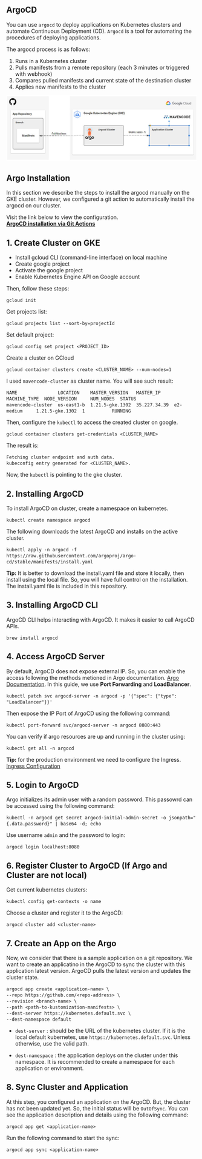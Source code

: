 ## **ArgoCD**

You can use `argocd` to deploy applications on Kubernetes clusters and automate Continuous Deployment (CD). `Argocd` is a tool for automating the procedures of deploying applications.  

The argocd process is as follows:

1. Runs in a Kubernetes cluster
2. Pulls manifests from a remote repository (each 3 minutes or triggered with webhook)
3. Compares pulled manifests and current state of the destination cluster
4. Applies new manifests to the cluster

![ArgoCD Diagram](./documents/images/argocd-1.jpg)

## **Argo Installation**

In this section we describe the steps to install the argocd manually on the GKE cluster. However, we configured a git action to automatically install the argocd on our cluster.

Visit the link below to view the configuration.  
[**ArgoCD installation via Git Actions**](./documents/argo-doc.md)

## 1. Create Cluster on GKE

- Install gcloud CLI (command-line interface) on local machine
- Create google project
- Activate the google project
- Enable Kubernetes Engine API on Google account

Then, follow these steps:

```
gcloud init
```

Get projects list:

```
gcloud projects list --sort-by=projectId
```

Set default project:

```
gcloud config set project <PROJECT_ID>
```

Create a cluster on GCloud

```
gcloud container clusters create <CLUSTER_NAME> --num-nodes=1
```

I used `mavencode-cluster` as cluster name. You will see such result:

```
NAME               LOCATION    MASTER_VERSION   MASTER_IP     MACHINE_TYPE  NODE_VERSION     NUM_NODES  STATUS
mavencode-cluster  us-east1-b  1.21.5-gke.1302  35.227.34.39  e2-medium     1.21.5-gke.1302  1          RUNNING
```

Then, configure the `kubectl` to access the created cluster on google.

```
gcloud container clusters get-credentials <CLUSTER_NAME>
```

The result is:

```
Fetching cluster endpoint and auth data.
kubeconfig entry generated for <CLUSTER_NAME>.
```

Now, the `kubectl` is pointing to the gke cluster.

## 2. Installing ArgoCD

To install ArgoCD on cluster, create a namespace on kubernetes.

```
kubectl create namespace argocd
```

The following downloads the latest ArgoCD and installs on the active cluster.

```
kubectl apply -n argocd -f https://raw.githubusercontent.com/argoproj/argo-cd/stable/manifests/install.yaml
```

**Tip:** It is better to download the install.yaml file and store it locally, then install using the local file. So, you will have full control on the installation. The install.yaml file is included in this repository.

## 3. Installing ArgoCD CLI

ArgoCD CLI helps interacting with ArgoCD. It makes it easier to call ArgoCD APIs.

```
brew install argocd
```

## 4. Access ArgoCD Server

By default, ArgoCD does not expose external IP. So, you can enable the access following the methods metioned in Argo documentation. [Argo Documentation](https://argo-cd.readthedocs.io/en/stable/getting_started/). In this guide, we use **Port Forwarding** and **LoadBalancer**.

```
kubectl patch svc argocd-server -n argocd -p '{"spec": {"type": "LoadBalancer"}}'
```

Then expose the IP Port of ArgoCD using the following command:

```
kubectl port-forward svc/argocd-server -n argocd 8080:443
```

You can verify if argo resources are up and running in the cluster using:

```
kubectl get all -n argocd
```

**Tip:** for the production environment we need to configure the Ingress. [Ingress Configuration](https://argo-cd.readthedocs.io/en/stable/operator-manual/ingress/)

## 5. Login to ArgoCD

Argo initializes its admin user with a random password. This passowrd can be accessed using the following command:

```
kubectl -n argocd get secret argocd-initial-admin-secret -o jsonpath="{.data.password}" | base64 -d; echo
```

Use username `admin` and the password to login:

```
argocd login localhost:8080
```

## 6. Register Cluster to ArgoCD (If Argo and Cluster are not local)

Get current kubernetes clusters:

```
kubectl config get-contexts -o name
```

Choose a cluster and register it to the ArgoCD:

```
argocd cluster add <cluster-name>
```

## 7. Create an App on the Argo

Now, we consider that there is a sample application on a git repository. We want to create an applicatino in the ArgoCD to sync the cluster with this application latest version. ArgoCD pulls the latest version and updates the cluster state.

```
argocd app create <application-name> \
--repo https://github.com/<repo-address> \
--revision <branch-name> \
--path <path-to-kustomization-manifests> \
--dest-server https://kubernetes.default.svc \
--dest-namespace default
```

- `dest-server` : should be the URL of the kubernetes cluster. If it is the local default kubernetes, use `https://kubernetes.default.svc`. Unless otherwise, use the valid path.

- `dest-namespace` : the application deploys on the cluster under this namespace. It is recommended to create a namespace for each application or environment.

## 8. Sync Cluster and Application

At this step, you configured an application on the ArgoCD. But, the cluster has not been updated yet. So, the initial status will be `OutOfSync`. You can see the application description and details using the following command:

```
argocd app get <application-name>
```

Run the following command to start the sync:

```
argocd app sync <application-name>
```